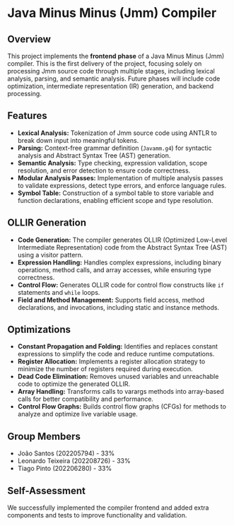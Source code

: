 # Java Minus Minus (Jmm) Compiler

## Overview

This project implements the **frontend phase** of a Java Minus Minus (Jmm) compiler. This is the first delivery of the project, focusing solely on processing Jmm source code through multiple stages, including lexical analysis, parsing, and semantic analysis. Future phases will include code optimization, intermediate representation (IR) generation, and backend processing.

## Features

- **Lexical Analysis:** Tokenization of Jmm source code using ANTLR to break down input into meaningful tokens.
- **Parsing:** Context-free grammar definition (`Javamm.g4`) for syntactic analysis and Abstract Syntax Tree (AST) generation.
- **Semantic Analysis:** Type checking, expression validation, scope resolution, and error detection to ensure code correctness.
- **Modular Analysis Passes:** Implementation of multiple analysis passes to validate expressions, detect type errors, and enforce language rules.
- **Symbol Table:** Construction of a symbol table to store variable and function declarations, enabling efficient scope and type resolution.

## OLLIR Generation

- **Code Generation:** The compiler generates OLLIR (Optimized Low-Level Intermediate Representation) code from the Abstract Syntax Tree (AST) using a visitor pattern.
- **Expression Handling:** Handles complex expressions, including binary operations, method calls, and array accesses, while ensuring type correctness.
- **Control Flow:** Generates OLLIR code for control flow constructs like `if` statements and `while` loops.
- **Field and Method Management:** Supports field access, method declarations, and invocations, including static and instance methods.

## Optimizations

- **Constant Propagation and Folding:** Identifies and replaces constant expressions to simplify the code and reduce runtime computations.
- **Register Allocation:** Implements a register allocation strategy to minimize the number of registers required during execution.
- **Dead Code Elimination:** Removes unused variables and unreachable code to optimize the generated OLLIR.
- **Array Handling:** Transforms calls to varargs methods into array-based calls for better compatibility and performance.
- **Control Flow Graphs:** Builds control flow graphs (CFGs) for methods to analyze and optimize live variable usage.

## Group Members

- João Santos (202205794) - 33%
- Leonardo Teixeira (202208726) - 33%
- Tiago Pinto (202206280) - 33%

## Self-Assessment

We successfully implemented the compiler frontend and added extra components and tests to improve functionality and validation.

